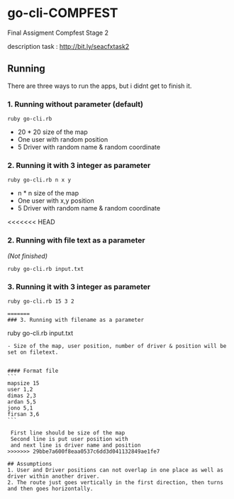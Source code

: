 # go-cli-COMPFEST
Final Assigment Compfest Stage 2

description task : http://bit.ly/seacfxtask2 

## Running 
There are three ways to run the apps, but i didnt get to finish it.

### 1. Running without parameter (default)
```
ruby go-cli.rb
```
- 20 * 20 size of the map
- One user with random position
- 5 Driver with random name & random coordinate

### 2. Running it with 3 integer as parameter
```
ruby go-cli.rb n x y
```
- n * n size of the map
- One user with x,y position
- 5 Driver with random name & random coordinate

<<<<<<< HEAD
### 2. Running with file text as a parameter
*(Not finished)*
````
ruby go-cli.rb input.txt
````
### 3. Running it with 3 integer as parameter
```
ruby go-cli.rb 15 3 2
```

````
=======
### 3. Running with filename as a parameter
````
ruby go-cli.rb input.txt
````
- Size of the map, user position, number of driver & position will be set on filetext.


#### Format file
```
mapsize 15
user 1,2
dimas 2,3
ardan 5,5
jono 5,1
firsan 3,6
```
 
 First line should be size of the map
 Second line is put user position with
 and next line is driver name and position 
>>>>>>> 29bbe7a600f8eaa0537c6dd3d041132849ae1fe7

## Assumptions
1. User and Driver positions can not overlap in one place as well as driver within another driver.
2. The route just goes vertically in the first direction, then turns and then goes horizontally.
